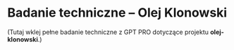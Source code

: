 # Badanie techniczne – Olej Klonowski

(Tutaj wklej pełne badanie techniczne z GPT PRO dotyczące projektu **olej-klonowski**.)
